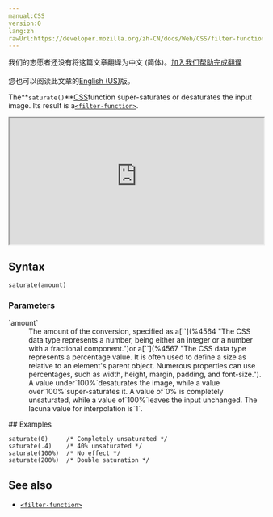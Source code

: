 ```yaml
---
manual:CSS
version:0
lang:zh
rawUrl:https://developer.mozilla.org/zh-CN/docs/Web/CSS/filter-function/saturate
---
```




<bdi>我们的志愿者还没有将这篇文章翻译为<bdi>中文 (简体)</bdi>。[加入我们帮助完成翻译](%31885 "")<br></br>您也可以阅读此文章的[English (US)](%29874 "")版。</bdi>






The**`saturate()`**[CSS](%427 "")function super-saturates or desaturates the input image. Its result is a[`<filter-function>`](%28327 "The <filter-function> CSS data type represents a graphical effect that can change the appearance of an input image. It is used in the filter and backdrop-filter properties.").

<iframe src='https://interactive-examples.mdn.mozilla.net/pages/css/function-saturate.html' width='100%' height='250'></iframe>

## Syntax<a name="Syntax"></a>

```
saturate(amount)
```

### Parameters<a name="Parameters"></a>
<dl><dt id=''>`amount`</dt><dd>The amount of the conversion, specified as a[`<number>`](%4564 "The <number> CSS data type represents a number, being either an integer or a number with a fractional component.")or a[`<percentage>`](%4567 "The <percentage> CSS data type represents a percentage value. It is often used to define a size as relative to an element's parent object. Numerous properties can use percentages, such as width, height, margin, padding, and font-size."). A value under`100%`desaturates the image, while a value over`100%`super-saturates it. A value of`0%`is completely unsaturated, while a value of`100%`leaves the input unchanged. The lacuna value for interpolation is`1`.</dd></dl>
## Examples<a name="Examples"></a>

```
saturate(0)     /* Completely unsaturated */
saturate(.4)    /* 40% unsaturated */
saturate(100%)  /* No effect */
saturate(200%)  /* Double saturation */
```

## See also<a name="See_also"></a>

* [`<filter-function>`](%28327 "The <filter-function> CSS data type represents a graphical effect that can change the appearance of an input image. It is used in the filter and backdrop-filter properties.")



